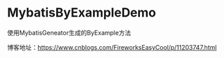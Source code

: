 # MybatisByExampleDemo
使用MybatisGeneator生成的ByExample方法

博客地址：https://www.cnblogs.com/FireworksEasyCool/p/11203747.html
